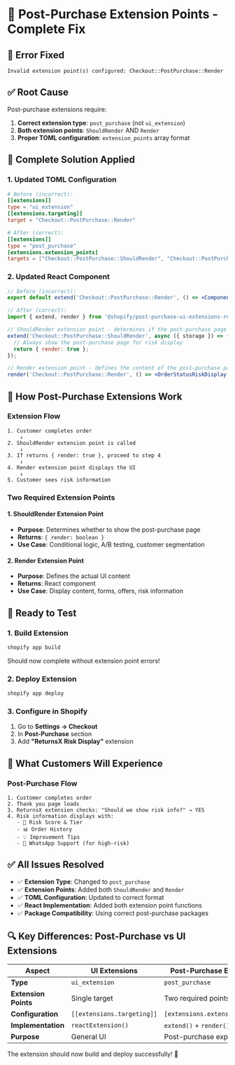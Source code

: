 # 🔧 Post-Purchase Extension Points - Complete Fix

## 🐛 **Error Fixed**
```
Invalid extension point(s) configured: Checkout::PostPurchase::Render
```

## ✅ **Root Cause**
Post-purchase extensions require:
1. **Correct extension type**: `post_purchase` (not `ui_extension`)
2. **Both extension points**: `ShouldRender` AND `Render`
3. **Proper TOML configuration**: `extension_points` array format

## 🔧 **Complete Solution Applied**

### **1. Updated TOML Configuration**
```toml
# Before (incorrect):
[[extensions]]
type = "ui_extension"
[[extensions.targeting]]
target = "Checkout::PostPurchase::Render"

# After (correct):
[[extensions]]
type = "post_purchase"
[extensions.extension_points]
targets = ["Checkout::PostPurchase::ShouldRender", "Checkout::PostPurchase::Render"]
```

### **2. Updated React Component**
```jsx
// Before (incorrect):
export default extend('Checkout::PostPurchase::Render', () => <Component />);

// After (correct):
import { extend, render } from '@shopify/post-purchase-ui-extensions-react';

// ShouldRender extension point - determines if the post-purchase page should be shown
extend('Checkout::PostPurchase::ShouldRender', async ({ storage }) => {
  // Always show the post-purchase page for risk display
  return { render: true };
});

// Render extension point - defines the content of the post-purchase page
render('Checkout::PostPurchase::Render', () => <OrderStatusRiskDisplay />);
```

## 🎯 **How Post-Purchase Extensions Work**

### **Extension Flow**
```
1. Customer completes order
    ↓
2. ShouldRender extension point is called
    ↓
3. If returns { render: true }, proceed to step 4
    ↓
4. Render extension point displays the UI
    ↓
5. Customer sees risk information
```

### **Two Required Extension Points**

#### **1. ShouldRender Extension Point**
- **Purpose**: Determines whether to show the post-purchase page
- **Returns**: `{ render: boolean }`
- **Use Case**: Conditional logic, A/B testing, customer segmentation

#### **2. Render Extension Point**
- **Purpose**: Defines the actual UI content
- **Returns**: React component
- **Use Case**: Display content, forms, offers, risk information

## 🚀 **Ready to Test**

### **1. Build Extension**
```bash
shopify app build
```
Should now complete without extension point errors!

### **2. Deploy Extension**
```bash
shopify app deploy
```

### **3. Configure in Shopify**
1. Go to **Settings → Checkout**
2. In **Post-Purchase** section
3. Add **"ReturnsX Risk Display"** extension

## 📱 **What Customers Will Experience**

### **Post-Purchase Flow**
```
1. Customer completes order
2. Thank you page loads
3. ReturnsX extension checks: "Should we show risk info?" → YES
4. Risk information displays with:
   - 🎯 Risk Score & Tier
   - 📊 Order History
   - 💡 Improvement Tips
   - 📱 WhatsApp Support (for high-risk)
```

## ✅ **All Issues Resolved**

- ✅ **Extension Type**: Changed to `post_purchase`
- ✅ **Extension Points**: Added both `ShouldRender` and `Render`
- ✅ **TOML Configuration**: Updated to correct format
- ✅ **React Implementation**: Added both extension point functions
- ✅ **Package Compatibility**: Using correct post-purchase packages

## 🔍 **Key Differences: Post-Purchase vs UI Extensions**

| **Aspect** | **UI Extensions** | **Post-Purchase Extensions** |
|------------|-------------------|-------------------------------|
| **Type** | `ui_extension` | `post_purchase` |
| **Extension Points** | Single target | Two required points |
| **Configuration** | `[[extensions.targeting]]` | `[extensions.extension_points]` |
| **Implementation** | `reactExtension()` | `extend()` + `render()` |
| **Purpose** | General UI | Post-purchase experience |

The extension should now build and deploy successfully! 🎉
